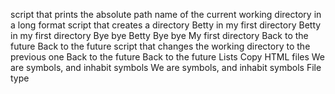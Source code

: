 script that prints the absolute path name of the current working directory in a long format
script that creates a directory
Betty in my first directory
Betty in my first directory
Bye bye Betty
Bye bye My first directory 
Back to the future
Back to the future
script that changes the working directory to the previous one
Back to the future
 Back to the future
 Lists 
Copy HTML files
We are symbols, and inhabit symbols
We are symbols, and inhabit symbols
File type
